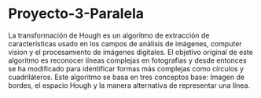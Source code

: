 # Proyecto-3-Paralela

La transformación de Hough es un algoritmo de extracción de características usado en los campos de análisis de imágenes, computer vision y el procesamiento de imágenes digitales. El objetivo original de este algoritmo es reconocer líneas complejas en fotografías y desde entonces se ha modificado para identificar formas más complejas como círculos y cuadriláteros. Este algoritmo se basa en tres conceptos base: Imagen de bordes, el espacio Hough y la manera alternativa de representar una línea.
